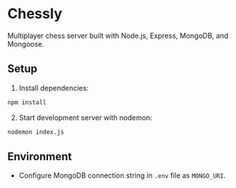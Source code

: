 # Chessly

Multiplayer chess server built with Node.js, Express, MongoDB, and Mongoose.

## Setup

1. Install dependencies:  
```bash
npm install
````

2. Start development server with nodemon:

```bash
nodemon index.js
```

## Environment

* Configure MongoDB connection string in `.env` file as `MONGO_URI`.


